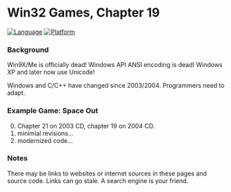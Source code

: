 # Win32 Games, Chapter 19
[![Language](https://img.shields.io/badge/Language%20-C++-blue.svg)](https://github.com/GeorgePimpleton/Win32-games/)
[![Platform](https://img.shields.io/badge/Platform%20-Win32-blue.svg)](https://github.com/GeorgePimpleton/Win32-games/)

### Background
Win9X/Me is officially dead!  Windows API ANSI encoding is dead!  Windows XP and later now use Unicode!

Windows and C/C++ have changed since 2003/2004.  Programmers need to adapt.

### Example Game: Space Out
0. Chapter 21 on 2003 CD, chapter 19 on 2004 CD.
1. minimial revisions...
2. modernized code...

### Notes
There may be links to websites or internet sources in these pages and source code. Links can go stale. A search engine is your friend.
